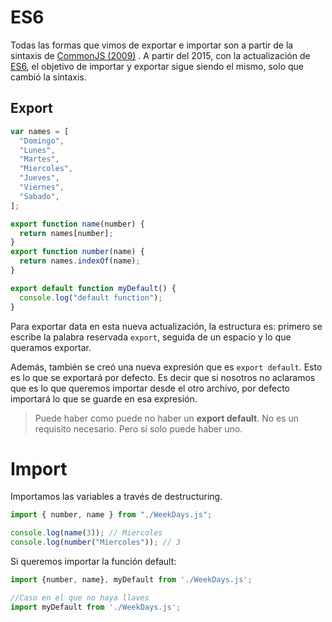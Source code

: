 # ES6

Todas las formas que vimos de exportar e importar son a partir de la sintaxis de [CommonJS (2009)](./02-CommonJS.md) . A partir del 2015, con la actualización de [ES6](../05-ES6/ES6.md), el objetivo de importar y exportar sigue siendo el mismo, solo que cambió la sintaxis.

## Export

```js
var names = [
  "Domingo",
  "Lunes",
  "Martes",
  "Miercoles",
  "Jueves",
  "Viernes",
  "Sabado",
];

export function name(number) {
  return names[number];
}
export function number(name) {
  return names.indexOf(name);
}

export default function myDefault() {
  console.log("default function");
}
```

Para exportar data en esta nueva actualización, la estructura es: primero se escribe la palabra reservada `export`, seguida de un espacio y lo que queramos exportar.

Además, también se creó una nueva expresión que es `export default`. Esto es lo que se exportará por defecto. Es decir que si nosotros no aclaramos que es lo que queremos importar desde el otro archivo, por defecto importará lo que se guarde en esa expresión.

> Puede haber como puede no haber un **export default**. No es un requisito necesario. Pero sí solo puede haber uno.

# Import

Importamos las variables a través de destructuring.

```js
import { number, name } from "./WeekDays.js";

console.log(name(3)); // Miercoles
console.log(number("Miercoles")); // 3
```

Si queremos importar la función default:

```js
import {number, name}, myDefault from './WeekDays.js';

//Caso en el que no haya llaves
import myDefault from './WeekDays.js';
```
